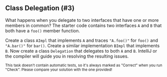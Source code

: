 ## Class Delegation (#3)

What happens when you delegate to two interfaces that have one or more
members in common? The starter code contains two interfaces `A` and `B`
that both have a `foo()` member function.

Create a class `AImpl` that implements `A` and traces `"A.foo()"` for `foo()`
and `"A.bar()"` for `bar()`. Create a similar implementation `BImpl` that
implements `B`. Now create a class `Delegation` that delegates to both `A` and
`B`. IntelliJ or the compiler will guide you in resolving the resulting
issues.

<sub> This task doesn't contain automatic tests,
so it's always marked as "Correct" when you run "Check".
Please compare your solution with the one provided! </sub>
